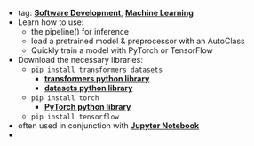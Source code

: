 - tag: **[Software Development](../notes/Software_Development)**, **[Machine Learning](../notes/Machine_Learning)**
- Learn how to use:
	- the pipeline() for inference
	- load a pretrained model & preprocessor with an AutoClass
	- Quickly train a model with PyTorch or TensorFlow
- Download the necessary libraries:
	- `pip install transformers datasets`
		- **[transformers python library](../notes/transformers_python_library)**
		- **[datasets python library](../notes/datasets_python_library)**
	- `pip install torch`
		- **[PyTorch python library](../notes/PyTorch_python_library)**
	- `pip install tensorflow`
- often used in conjunction with **[Jupyter Notebook](../notes/Jupyter_Notebook)**
- 